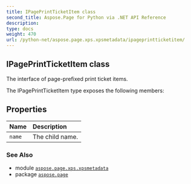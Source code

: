 ```yaml
---
title: IPagePrintTicketItem class
second_title: Aspose.Page for Python via .NET API Reference
description: 
type: docs
weight: 470
url: /python-net/aspose.page.xps.xpsmetadata/ipageprintticketitem/
---
```


## IPagePrintTicketItem class

The interface of page-prefixed print ticket items.



The IPagePrintTicketItem type exposes the following members:
## Properties
| Name | Description |
| :- | :- |
| `name` | The child name. |

### See Also

* module [`aspose.page.xps.xpsmetadata`](/page/python-net/aspose.page.xps.xpsmetadata/)
* package [`aspose.page`](/page/python-net/)

